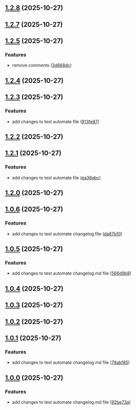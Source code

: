 ## [1.2.8](https://github.com/SantanuGarai/CICDPipelineTest/compare/1.2.7...1.2.8) (2025-10-27)

## [1.2.7](https://github.com/SantanuGarai/CICDPipelineTest/compare/1.2.5...1.2.7) (2025-10-27)

## [1.2.5](https://github.com/SantanuGarai/CICDPipelineTest/compare/1.2.4...1.2.5) (2025-10-27)


### Features

* remove comments ([3d868dc](https://github.com/SantanuGarai/CICDPipelineTest/commit/3d868dc5a972266d33e05d1e399a4b2a84ef85c3))

## [1.2.4](https://github.com/SantanuGarai/CICDPipelineTest/compare/1.2.3...1.2.4) (2025-10-27)

## [1.2.3](https://github.com/SantanuGarai/CICDPipelineTest/compare/1.2.2...1.2.3) (2025-10-27)


### Features

* add changes to test automate file ([913fe87](https://github.com/SantanuGarai/CICDPipelineTest/commit/913fe87247369893cd7ea14ee69d132d322aaf29))

## [1.2.2](https://github.com/SantanuGarai/CICDPipelineTest/compare/1.2.1...1.2.2) (2025-10-27)

## [1.2.1](https://github.com/SantanuGarai/CICDPipelineTest/compare/1.2.0...1.2.1) (2025-10-27)


### Features

* add changes to test automate file ([ea36ebc](https://github.com/SantanuGarai/CICDPipelineTest/commit/ea36ebc5bd20b2146f90eb9597b35d5abf69465f))

## [1.2.0](https://github.com/SantanuGarai/CICDPipelineTest/compare/1.0.6...1.2.0) (2025-10-27)

## [1.0.6](https://github.com/SantanuGarai/CICDPipelineTest/compare/1.0.5...1.0.6) (2025-10-27)


### Features

* add changes to test automate changelog file ([da87b10](https://github.com/SantanuGarai/CICDPipelineTest/commit/da87b1018f76aa4b1e47c17bf993f9e860d9aa86))

## [1.0.5](https://github.com/SantanuGarai/CICDPipelineTest/compare/1.0.4...1.0.5) (2025-10-27)


### Features

* add changes to test automate changelog.md file ([566d9b8](https://github.com/SantanuGarai/CICDPipelineTest/commit/566d9b8781148bdad28d987fac7b7944c06066ef))

## [1.0.4](https://github.com/SantanuGarai/CICDPipelineTest/compare/1.0.3...1.0.4) (2025-10-27)

## [1.0.3](https://github.com/SantanuGarai/CICDPipelineTest/compare/1.0.2...1.0.3) (2025-10-27)

## [1.0.2](https://github.com/SantanuGarai/CICDPipelineTest/compare/1.0.1...1.0.2) (2025-10-27)

## [1.0.1](https://github.com/SantanuGarai/CICDPipelineTest/compare/1.0.0...1.0.1) (2025-10-27)


### Features

* add changes to test automate changelog.md file ([79abf85](https://github.com/SantanuGarai/CICDPipelineTest/commit/79abf8528d33fd62432ea07b25d1d2af57f03e59))

## [1.0.0](https://github.com/SantanuGarai/CICDPipelineTest/compare/92be73a98993daef54ec99a18704110d96d13ebc...1.0.0) (2025-10-27)


### Features

* add changes to test automate changelog.md file ([92be73a](https://github.com/SantanuGarai/CICDPipelineTest/commit/92be73a98993daef54ec99a18704110d96d13ebc))

